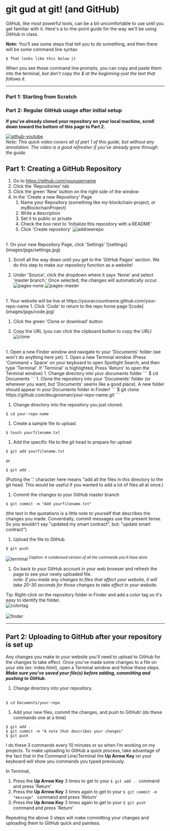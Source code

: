 # git gud at git! (and GitHub)

GitHub, like most powerful tools, can be a bit uncomfortable to use until you get familiar with it. Here's a to-the-point guide for the way we'll be using GitHub in class.

**_Note:_** You'll see some steps that tell you to do something, and then there will be some command line syntax
```
$ That looks like this below it
```
When you see those command line prompts, you can copy and paste them into the terminal, _but don't copy the $ at the beginning–just the text that follows it._
___
### Part 1: Starting from Scratch
### Part 2: Regular GitHub usage after initial setup
__If you've already cloned your repository on your local machine, scroll down toward the bottom of this page to Part 2.__

<a href="https://youtu.be/on7FnkFRr8U" target="blank">![github-youtube](images/jpgs/github.jpg)</a><br>
_Note: This quick video covers all of part 1 of this guide, but without any annotation. The video is a good refresher if you've already gone through the guide._

## Part 1: Creating a GitHub Repository

1. Go to https://github.com/yourusername
1. Click the 'Repositories' tab
1. Click the green 'New' button on the right side of the window
1. In the 'Create a new Repository' Page
    1. Name your Repository (something like my-blockchain-project, or myBlockchainProject)
    1. Write a description
    1. Set it to public or private
    1. Check the box next to 'Initialize this repository with a README'
    1. Click 'Create repository'
![addnewrepo](images/jpgs/addnewrepo.jpg)
<br>
1. On your new Repository Page, click 'Settings'
![settings](images/jpgs/settings.jpg)

1. Scroll all the way down until you get to the 'GitHub Pages' section. We do this step to make our repository function as a website!

1. Under 'Source', click the dropdown where it says 'None' and select 'master branch.' Once selected, the changes will automatically occur.
![pages-none](images/jpgs/pages-none.jpg)
![pages-master](images/jpgs/pages-master.jpg)
<br>
1. Your website will be live at https://youraccountname.github.com/your-repo-name
1. Click 'Code' to return to the repo home page
![code](images/jpgs/code.jpg)

1. Click the green 'Clone or download' button

1. Copy the URL (you can click the clipboard button to copy the URL)
![clone](images/jpgs/clone.jpg)
<br>
1. Open a new Finder window and navigate to your 'Documents' folder (we won't do anything here yet).
1. Open a new Terminal window (Press 'Command + Space' on your keyboard to open Spotlight Search, and then type 'Terminal'. If 'Terminal' is highlighted, Press 'Return' to open the Terminal window)
1. Change directory into your documents folder
```
$ cd Documents
```
1. Clone the repository into your 'Documents' folder (or wherever you want, but 'Documents' seems like a good place). A new folder should appear in your Documents folder in Finder!
```
$ git clone https://github.com/dougrosman/your-repo-name.git
```

1. Change directory into the repository you just cloned.
```
$ cd your-repo-name
```

1. Create a sample file to upload.
```
$ touch yourfilename.txt
```

1. Add the specific file to the git head to prepare for upload
```
$ git add yourfilename.txt
```
or
```
$ git add .
```
(Putting the '.' character here means "add all the files in this directory to the git head. This would be useful if you wanted to add a lot of files all at once.)
1. Commit the changes to your GitHub master branch
```
$ git commit -m "Add yourfilename.txt"
```
(the text in the quotations is a little note to yourself that describes the changes you made. Conventially, commit messages use the present tense. So you wouldn't say "updated my smart contract", but: "update smart contract")
1. Upload the file to GitHub
```
$ git push
```
![terminal](images/jpgs/terminal-fixed.jpg)
_<sup>Caption: A condensed version of all the commands you'll have done</sup>_
1. Go back to your GitHub account in your web browser and refresh the page to see your newly uploaded file.<br>
    _note: if you made any changes to files that affect your website, it will take 20-30 seconds for those changes to take effect in your website._

Tip: Right-click on the repository folder in Finder and add a color tag so it's easy to identify the folder.<br>
    ![colortag](images/jpgs/colortag-sm.jpg)<br><br>
    ![finder](images/jpgs/finder.jpg)
    
    
___


## Part 2: Uploading to GitHub after your repository is set up
Any changes you make to your website you'll need to upload to GitHub for the changes to take effect. Once you've made some changes to a file on your site (ex: index.html), open a Terminal window and follow these steps. __*Make sure you've saved your file(s) before adding, committing and pushing to GitHub.*__

1. Change directory into your repository.<br><br>
```
$ cd Documents/your-repo
```
1. Add your new files, commit the changes, and push to GitHub! (do these commands one at a time)
```
$ git add .
$ git commit -m "A note that describes your changes"
$ git push
```
I do these 3 commands every 10 minutes or so when I'm working on my projects. To make uploading to GitHub a quick process, take advantage of the fact that in the Command Line/Terminal the __Up Arrow Key__ on your keyboard will show you commands you typed previously.

In Terminal,
1. Press the __Up Arrow Key__ 3 times to get to your ```$ git add . ``` command and press 'Return'
1. Press the __Up Arrow Key__ 3 times again to get to your ```$ git commit -m "message" ``` command and press 'Return'
1. Press the __Up Arrow Key__ 3 times again to get to your ```$ git push ``` command and press 'Return'

Repeating the above 3 steps will make committing your changes and uploading them to GitHub quick and painless.
